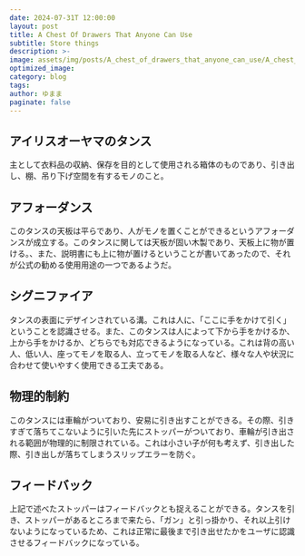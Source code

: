 ```yaml
---
date: 2024-07-31T 12:00:00
layout: post
title: A Chest Of Drawers That Anyone Can Use
subtitle: Store things
description: >-
image: assets/img/posts/A_chest_of_drawers_that_anyone_can_use/A_chest_of_drawers_that_anyone_can_use.jpg
optimized_image: 
category: blog
tags: 
author: ゆまま
paginate: false
---
```


## アイリスオーヤマのタンス

主として衣料品の収納、保存を目的として使用される箱体のものであり、引き出し、棚、吊り下げ空間を有するモノのこと。

## アフォーダンス

このタンスの天板は平らであり、人がモノを置くことができるというアフォーダンスが成立する。このタンスに関しては天板が固い木製であり、天板上に物が置ける。、また、説明書にも上に物が置けるということが書いてあったので、それが公式の勧める使用用途の一つであるようだ。

## シグニファイア

タンスの表面にデザインされている溝。これは人に、「ここに手をかけて引く」ということを認識させる。また、このタンスは人によって下から手をかけるか、上から手をかけるか、どちらでも対応できるようになっている。これは背の高い人、低い人、座ってモノを取る人、立ってモノを取る人など、様々な人や状況に合わせて使いやすく使用できる工夫である。

## 物理的制約

このタンスには車輪がついており、安易に引き出すことができる。その際、引きすぎて落ちてこないように引いた先にストッパーがついており、車輪が引き出される範囲が物理的に制限されている。これは小さい子が何も考えず、引き出した際、引き出しが落ちてしまうスリップエラーを防ぐ。

## フィードバック

上記で述べたストッパーはフィードバックとも捉えることができる。タンスを引き、ストッパーがあるところまで来たら、「ガン」と引っ掛かり、それ以上引けないようになっているため、これは正常に最後まで引き出せたかをユーザに認識させるフィードバックになっている。